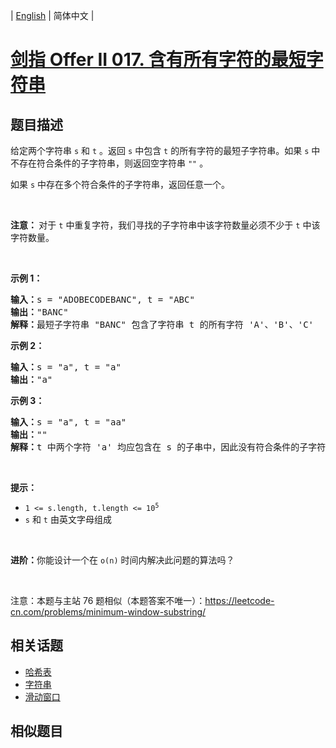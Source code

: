 
| [English](README_EN.md) | 简体中文 |

# [剑指 Offer II 017. 含有所有字符的最短字符串](https://leetcode-cn.com/problems/M1oyTv/)

## 题目描述

<p>给定两个字符串 <code>s</code> 和&nbsp;<code>t</code> 。返回 <code>s</code> 中包含&nbsp;<code>t</code>&nbsp;的所有字符的最短子字符串。如果 <code>s</code> 中不存在符合条件的子字符串，则返回空字符串 <code>&quot;&quot;</code> 。</p>

<p>如果 <code>s</code> 中存在多个符合条件的子字符串，返回任意一个。</p>

<p>&nbsp;</p>

<p><strong>注意： </strong>对于 <code>t</code> 中重复字符，我们寻找的子字符串中该字符数量必须不少于 <code>t</code> 中该字符数量。</p>

<p>&nbsp;</p>

<p><strong>示例 1：</strong></p>

<pre>
<strong>输入：</strong>s = &quot;ADOBECODEBANC&quot;, t = &quot;ABC&quot;
<strong>输出：</strong>&quot;BANC&quot; 
<strong>解释：</strong>最短子字符串 &quot;BANC&quot; 包含了字符串 t 的所有字符 &#39;A&#39;、&#39;B&#39;、&#39;C&#39;</pre>

<p><strong>示例 2：</strong></p>

<pre>
<strong>输入：</strong>s = &quot;a&quot;, t = &quot;a&quot;
<strong>输出：</strong>&quot;a&quot;
</pre>

<p><strong>示例 3：</strong></p>

<pre>
<strong>输入：</strong>s = &quot;a&quot;, t = &quot;aa&quot;
<strong>输出：</strong>&quot;&quot;
<strong>解释：</strong>t 中两个字符 &#39;a&#39; 均应包含在 s 的子串中，因此没有符合条件的子字符串，返回空字符串。</pre>

<p>&nbsp;</p>

<p><strong>提示：</strong></p>

<ul>
	<li><code>1 &lt;= s.length, t.length &lt;= 10<sup>5</sup></code></li>
	<li><code>s</code> 和 <code>t</code> 由英文字母组成</li>
</ul>

<p>&nbsp;</p>

<p><strong>进阶：</strong>你能设计一个在 <code>o(n)</code> 时间内解决此问题的算法吗？</p>

<p>&nbsp;</p>

<p><meta charset="UTF-8" />注意：本题与主站 76&nbsp;题相似（本题答案不唯一）：<a href="https://leetcode-cn.com/problems/minimum-window-substring/">https://leetcode-cn.com/problems/minimum-window-substring/</a></p>


## 相关话题

- [哈希表](https://leetcode-cn.com/tag/hash-table)
- [字符串](https://leetcode-cn.com/tag/string)
- [滑动窗口](https://leetcode-cn.com/tag/sliding-window)

## 相似题目


